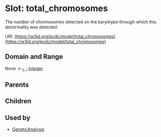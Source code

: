 
# Slot: total_chromosomes


The number of chromosomes detected on the karyotype through which this abnormality was detected.

URI: [https://w3id.org/pcdc/model/total_chromosomes](https://w3id.org/pcdc/model/total_chromosomes)


## Domain and Range

None &#8594;  <sub>0..1</sub> [Integer](types/Integer.md)

## Parents


## Children


## Used by

 * [GeneticAnalysis](GeneticAnalysis.md)

